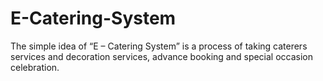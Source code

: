 # E-Catering-System
The simple idea of “E – Catering System” is a process of taking caterers services and decoration services, advance booking and special occasion celebration.
